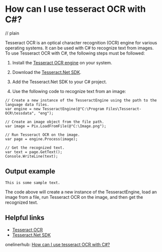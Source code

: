 # How can I use tesseract OCR with C#?
// plain

Tesseract OCR is an optical character recognition (OCR) engine for various operating systems. It can be used with C# to recognize text from images. To use Tesseract OCR with C#, the following steps must be followed:

1. Install the [Tesseract OCR engine](https://github.com/UB-Mannheim/tesseract/wiki) on your system.

2. Download the [Tesseract.Net SDK](https://github.com/charlesw/tesseract).

3. Add the Tesseract.Net SDK to your C# project.

4. Use the following code to recognize text from an image:

```
// Create a new instance of the TesseractEngine using the path to the language data files.
var engine = new TesseractEngine(@"C:\Program Files\Tesseract-OCR\tessdata", "eng");

// Create an image object from the file path.
var image = Pix.LoadFromFile(@"C:\Image.png");

// Run Tesseract OCR on the image.
var page = engine.Process(image);

// Get the recognized text.
var text = page.GetText();
Console.WriteLine(text);
```

## Output example


```
This is some sample text.
```

The code above will create a new instance of the TesseractEngine, load an image from a file, run Tesseract OCR on the image, and then get the recognized text.

## Helpful links

- [Tesseract OCR](https://github.com/UB-Mannheim/tesseract/wiki)
- [Tesseract.Net SDK](https://github.com/charlesw/tesseract)

onelinerhub: [How can I use tesseract OCR with C#?](https://onelinerhub.com/tesseract-ocr/how-can-i-use-tesseract-ocr-with-c-)